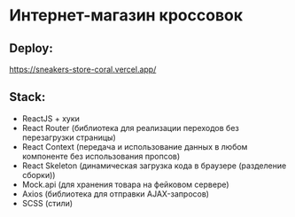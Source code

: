 # Интернет-магазин кроссовок

## Deploy:
https://sneakers-store-coral.vercel.app/

## Stack:

- ReactJS + хуки
- React Router (библиотека для реализации переходов без перезагрузки страницы)
- React Context (передача и использование данных в любом компоненте без использования пропсов)
- React Skeleton (динамическая загрузка кода в браузере (разделение сборки))
- Mock.api (для хранения товара на фейковом сервере)
- Axios (библиотека для отправки AJAX-запросов)
- SCSS (стили)
